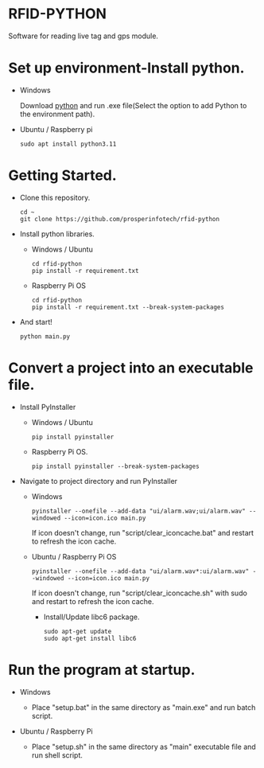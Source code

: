 # RFID-PYTHON
Software for reading live tag and gps module.

# Set up environment-Install python.

- Windows

  Download [python](https://www.python.org/ftp/python/3.9.13/python-3.9.13-amd64.exe) and run .exe file(Select the option to add Python to the environment path).
  
- Ubuntu / Raspberry pi
  
  ```shell
  sudo apt install python3.11
  ```

# Getting Started.

- Clone this repository.

    ```shell
    cd ~
    git clone https://github.com/prosperinfotech/rfid-python
    ```
  
- Install python libraries.

  - Windows / Ubuntu
  
    ```shell
    cd rfid-python
    pip install -r requirement.txt
    ```

  - Raspberry Pi OS

    ```shell
    cd rfid-python
    pip install -r requirement.txt --break-system-packages
    ```
    
- And start!

    ```shell
    python main.py
    ```

# Convert a project into an executable file.

- Install PyInstaller

  - Windows / Ubuntu

    ```shell
    pip install pyinstaller
    ```
  
  - Raspberry Pi OS.

      ```shell
      pip install pyinstaller --break-system-packages
      ```
  
- Navigate to project directory and run PyInstaller

  - Windows

    ```shell
    pyinstaller --onefile --add-data "ui/alarm.wav;ui/alarm.wav" --windowed --icon=icon.ico main.py
    ```
    
    If icon doesn't change, run "script/clear_iconcache.bat" and restart to refresh the icon cache.
      
  - Ubuntu / Raspberry Pi OS
    
    ```shell
    pyinstaller --onefile --add-data "ui/alarm.wav*:ui/alarm.wav" --windowed --icon=icon.ico main.py  
    ```
    
    If icon doesn't change, run "script/clear_iconcache.sh" with sudo and restart to refresh the icon cache.
 
    - Install/Update libc6 package.
    
      ```shell
      sudo apt-get update
      sudo apt-get install libc6
      ```
      
    
# Run the program at startup.

  - Windows
    
    - Place "setup.bat" in the same directory as "main.exe" and run batch script.

  - Ubuntu / Raspberry Pi
    
    - Place "setup.sh" in the same directory as "main" executable file and run shell script.